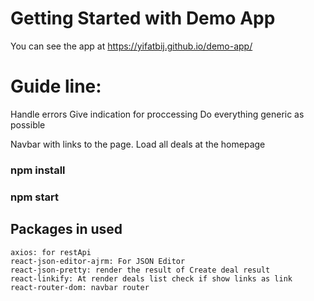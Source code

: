 # Getting Started with Demo App

You can see the app at https://yifatbij.github.io/demo-app/

# Guide line:

Handle errors
Give indication for proccessing
Do everything generic as possible

Navbar with links to the page.
Load all deals at the homepage

### npm install

### npm start

## Packages in used

    axios: for restApi
    react-json-editor-ajrm: For JSON Editor
    react-json-pretty: render the result of Create deal result
    react-linkify: At render deals list check if show links as link
    react-router-dom: navbar router
